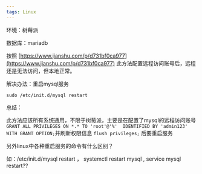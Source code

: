 ```yaml
---
tags: Linux
---
```



环境：树莓派

数据库：mariadb

按照 [https://www.jianshu.com/p/d731bf0ca977](https://www.jianshu.com/p/d731bf0ca977) 此方法配置远程访问账号后，远程还是无法访问，但本地正常。

解决办法：重启mysql服务

`sudo /etc/init.d/mysql restart`

总结：

此方法应该所有系统通用，不限于树莓派，主要是在配置了mysql的远程访问账号`GRANT ALL PRIVILEGES ON *.* TO 'root'@'%'  IDENTIFIED BY 'admin123'  WITH GRANT OPTION;`并刷新权限信息 `flush privileges;` 后要重启服务

另外linux中各种重启服务的命令有什么区别？

如：/etc/init.d/mysql restart  ， systemctl restart mysql , service mysql restart??




